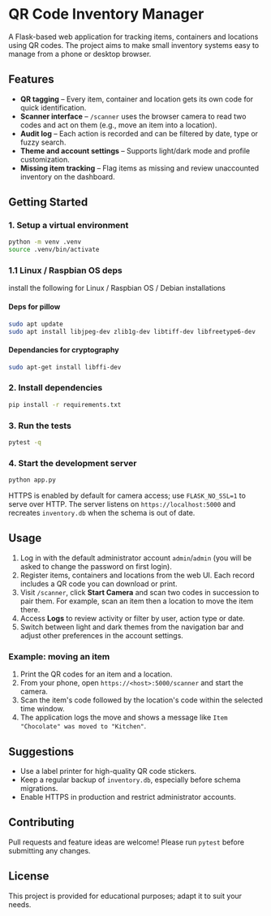 # QR Code Inventory Manager

A Flask-based web application for tracking items, containers and locations using QR codes.  The project aims to make small inventory systems easy to manage from a phone or desktop browser.

## Features
- **QR tagging** – Every item, container and location gets its own code for quick identification.
- **Scanner interface** – `/scanner` uses the browser camera to read two codes and act on them (e.g., move an item into a location).
- **Audit log** – Each action is recorded and can be filtered by date, type or fuzzy search.
- **Theme and account settings** – Supports light/dark mode and profile customization.
- **Missing item tracking** – Flag items as missing and review unaccounted inventory on the dashboard.

## Getting Started

### 1. Setup a virtual environment
```bash
python -m venv .venv
source .venv/bin/activate
```

### 1.1 Linux / Raspbian OS deps
install the following for Linux / Raspbian OS / Debian installations
#### Deps for pillow
``` bash
sudo apt update
sudo apt install libjpeg-dev zlib1g-dev libtiff-dev libfreetype6-dev
```

#### Dependancies for cryptography
``` bash
sudo apt-get install libffi-dev
```

### 2. Install dependencies
```bash
pip install -r requirements.txt
```

### 3. Run the tests
```bash
pytest -q
```

### 4. Start the development server
```bash
python app.py
```
HTTPS is enabled by default for camera access; use `FLASK_NO_SSL=1` to serve over HTTP. The server listens on `https://localhost:5000` and recreates `inventory.db` when the schema is out of date.

## Usage
1. Log in with the default administrator account `admin`/`admin` (you will be asked to change the password on first login).
2. Register items, containers and locations from the web UI. Each record includes a QR code you can download or print.
3. Visit `/scanner`, click **Start Camera** and scan two codes in succession to pair them. For example, scan an item then a location to move the item there.
4. Access **Logs** to review activity or filter by user, action type or date.
5. Switch between light and dark themes from the navigation bar and adjust other preferences in the account settings.

### Example: moving an item
1. Print the QR codes for an item and a location.
2. From your phone, open `https://<host>:5000/scanner` and start the camera.
3. Scan the item's code followed by the location's code within the selected time window.
4. The application logs the move and shows a message like `Item "Chocolate" was moved to "Kitchen"`.

## Suggestions
- Use a label printer for high-quality QR code stickers.
- Keep a regular backup of `inventory.db`, especially before schema migrations.
- Enable HTTPS in production and restrict administrator accounts.

## Contributing
Pull requests and feature ideas are welcome! Please run `pytest` before submitting any changes.

## License
This project is provided for educational purposes; adapt it to suit your needs.
